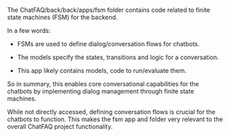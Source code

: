 The ChatFAQ/back/back/apps/fsm folder contains code related to finite state machines (FSM) for the backend.

In a few words:

- FSMs are used to define dialog/conversation flows for chatbots.

- The models specify the states, transitions and logic for a conversation.

- This app likely contains models, code to run/evaluate them.

So in summary, this enables core conversational capabilities for the chatbots by implementing dialog management through finite state machines.

While not directly accessed, defining conversation flows is crucial for the chatbots to function. This makes the fsm app and folder very relevant to the overall ChatFAQ project functionality.
